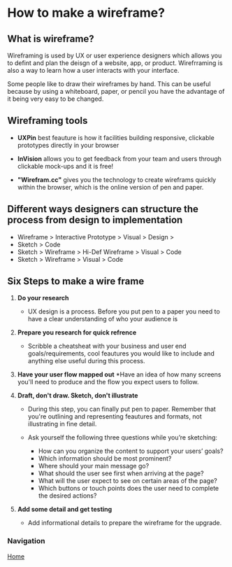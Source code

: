 # How to make a wireframe?

## What is wireframe?

Wireframing is used by UX or user experience designers which allows you to defint and plan the deisgn of a website, app, or product. Wirefrraming is also a way to learn how a user interacts with your interface.

Some people like to draw their wireframes by hand. This can be useful because by using a whiteboard, paper, or pencil you have the advantage of it being very easy to be changed.

## Wireframing tools

* **UXPin** best feauture is how it facilities building responsive, clickable prototypes directly in your browser

* **InVision** allows you to get feedback from your team and users through clickable mock-ups and it is free!

* **"Wirefram.cc"** gives you the technology to create wireframs quickly within the browser, which is the online version of pen and paper. 

## Different ways designers can structure the process from design to implementation

* Wireframe > Interactive Prototype > Visual > Design >
* Sketch > Code
* Sketch > Wireframe > Hi-Def Wireframe > Visual > Code
* Sketch > Wireframe > Visual > Code

## Six Steps to make a wire frame

1. **Do your research**
    * UX design is a process. Before you put pen to a paper you need to have a clear understanding of who your audience is 
2. **Prepare you research for quick refrence**
    * Scribble a cheatsheat with your business and user end goals/requirements, cool feautures you would like to include and anything else useful during this process.
3. **Have your user flow mapped out**
    *Have an idea of how many screens you'll need to produce and the flow you expect users to follow.
4. **Draft, don't draw. Sketch, don't illustrate**
    * During this step, you can finally put pen to paper. Remember that you're outlining and representing feautures and formats, not illustrating in fine detail. 
    * Ask yourself the following three questions while you’re sketching:

        * How can you organize the content to support your users’ goals?
        * Which information should be most prominent? 
        * Where should your main message go? 
        * What should the user see first when arriving at the page?
        * What will the user expect to see on certain areas of the page?
        * Which buttons or touch points does the user need to complete the desired actions?

5. **Add some detail and get testing**
    * Add informational details to prepare the wireframe for the upgrade.

### Navigation
[Home](README.md)   
